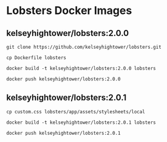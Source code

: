 # Lobsters Docker Images

## kelseyhightower/lobsters:2.0.0

```
git clone https://github.com/kelseyhightower/lobsters.git
```

```
cp Dockerfile lobsters
```

```
docker build -t kelseyhightower/lobsters:2.0.0 lobsters
```

```
docker push kelseyhightower/lobsters:2.0.0
```

## kelseyhightower/lobsters:2.0.1

```
cp custom.css lobsters/app/assets/stylesheets/local
```

```
docker build -t kelseyhightower/lobsters:2.0.1 lobsters
```

```
docker push kelseyhightower/lobsters:2.0.1
```

